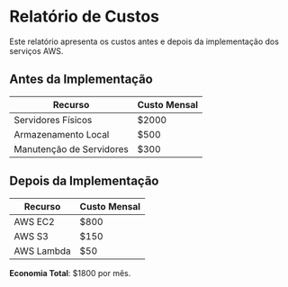 # Relatório de Custos

Este relatório apresenta os custos antes e depois da implementação dos serviços AWS.

## Antes da Implementação

| Recurso               | Custo Mensal  |
|-----------------------|---------------|
| Servidores Físicos     | $2000         |
| Armazenamento Local    | $500          |
| Manutenção de Servidores | $300         |

## Depois da Implementação

| Recurso               | Custo Mensal  |
|-----------------------|---------------|
| AWS EC2               | $800          |
| AWS S3                | $150          |
| AWS Lambda            | $50           |

**Economia Total**: $1800 por mês.

